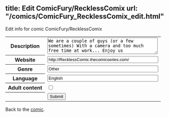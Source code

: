 title: Edit ComicFury/RecklessComix
url: "/comics/ComicFury_RecklessComix_edit.html"
---
Edit info for comic ComicFury/RecklessComix

<form name="comic" action="http://gaepostmail.appspot.com/comic/" method="post">
<table class="comicinfo">
<tr>
<th>Description</th><td><textarea name="description" cols="40" rows="3">We are a couple of guys (or a few sometimes) With a camera and too much free time at work... Enjoy us</textarea></td>
</tr>
<tr>
<th>Website</th><td><input type="text" name="url" value="http://RecklessComix.thecomicseries.com/" size="40"/></td>
</tr>
<tr>
<th>Genre</th><td><input type="text" name="genre" value="Other" size="40"/></td>
</tr>
<tr>
<th>Language</th><td><input type="text" name="language" value="English" size="40"/></td>
</tr>
<tr>
<th>Adult content</th><td><input type="checkbox" name="adult" value="adult" /></td>
</tr>
<tr>
<th></th><td>
<input type="hidden" name="comic" value="ComicFury_RecklessComix" />
<input type="submit" name="submit" value="Submit" />
</td>
</tr>
</table>
</form>

Back to the [comic](ComicFury_RecklessComix.html).
